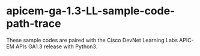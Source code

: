 # apicem-ga-1.3-LL-sample-code-path-trace

These sample codes are paired with the Cisco DevNet Learning Labs APIC-EM APIs GA1.3 release with Python3. 
